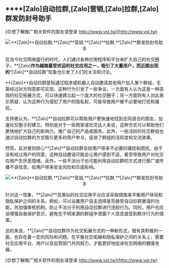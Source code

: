 ## ****[Zalo]**自动拉群,**[Zalo]**营销,**[Zalo]**拉群,**[Zalo]**群发防封号助手**

[😍想了解推广相关软件的朋友请登录 http://www.vst.tw](http://www.vst.tw)

 <center><img src="https://vst.tw/MP4/tuiguang/png/7.png" alt="**[Zalo]**自动拉群,**[Zalo]**营销,**[Zalo]**拉群,**[Zalo]**群发防封号助手"></center>

在当今社交网络盛行的时代，人们通过各种应用程序和平台来扩大自己的社交圈子。**[Zalo]**作为越南最受欢迎的社交应用之一，吸引了大量用户，而近期出现的“**[Zalo]**自动拉群”现象也引发了人们的关注和讨论。

**[Zalo]**自动拉群是指通过程序或机器人自动邀请其他用户加入某个群组，无需经过对方同意即可实现。这种行为引发了一些争议，一方面有人认为这是一种高效的社交拓展方式，可以快速建立起一个庞大的社交圈子；另一方面则有人对此表示质疑，认为这种行为侵犯了用户的隐私权，可能导致用户被不必要地打扰和骚扰。

支持者认为，**[Zalo]**自动拉群可以帮助用户更快速地找到志同道合的朋友，加速社交圈子的建立。特别是对于一些商家或社交达人来说，这种方式可以帮助他们更快地扩大自己的影响力，推广自己的产品或服务。此外，一些活跃的社交群组也通过自动拉群的方式吸引更多的用户参与，促进了群组的活跃度和交流效果。

然而，反对者则担心**[Zalo]**自动拉群会给用户带来不必要的骚扰和困扰。由于没有经过用户的同意，这种自动邀请可能会让用户感到不适，甚至导致用户对社交应用产生厌恶情绪。此外，一些不法分子也可能利用自动拉群的方式进行推广或传播不良信息，给用户带来安全风险和负面影响。

 <center><img src="https://vst.tw/MP4/tuiguang/png/7.png" alt="**[Zalo]**自动拉群,**[Zalo]**营销,**[Zalo]**拉群,**[Zalo]**群发防封号助手"></center>

针对这一现象，**[Zalo]**及类似的社交应用平台应该采取措施来平衡用户体验和隐私保护之间的关系。例如，可以设置用户自主选择是否接受自动拉群邀请的功能，并加强审核机制，防止不法分子利用自动拉群进行违规行为。同时，用户也应该增强自我保护意识，避免在不明来源的群组中泄露个人信息或受到欺诈行为的侵害。

总的来说，**[Zalo]**自动拉群作为社交拓展方式的一种新形式，既有其积极的一面，也存在着一定的风险和问题。在平衡社交拓展和隐私保护之间的关系上，需要社交应用平台、用户以及监管部门共同努力，才能更好地促进社交网络的健康发展。

[😍想了解推广相关软件的朋友请登录 http://www.vst.tw](http://www.vst.tw)



